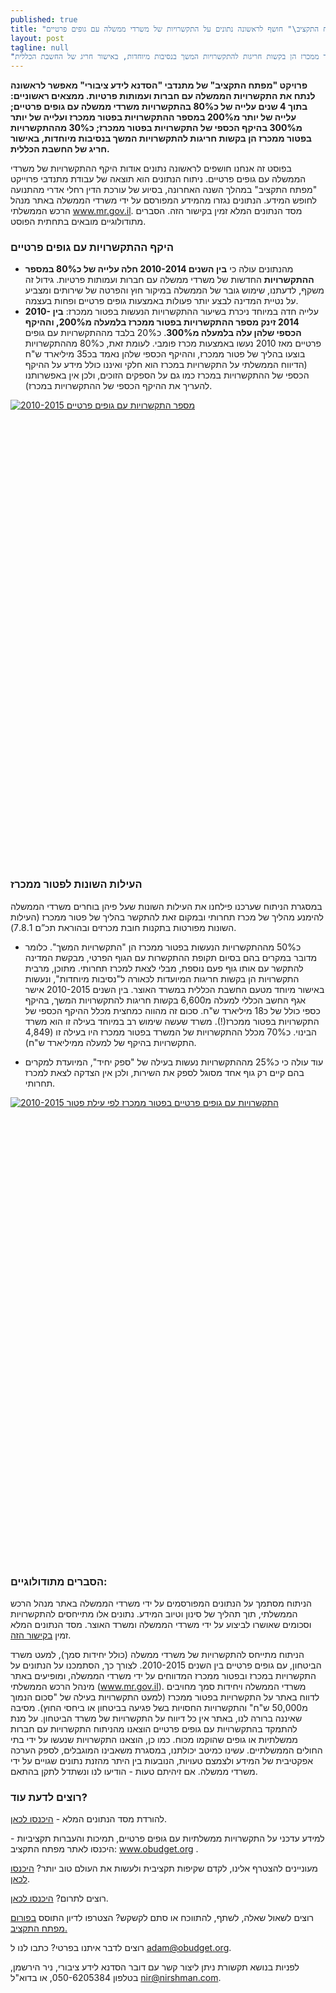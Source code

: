 ```yaml
---
published: true
title: "פרויקט \"מפתח התקציב\" חושף לראשונה נתונים על התקשרויות של משרדי ממשלה עם גופים פרטיים"
layout: post
tagline: null
"פרויקט \"מפתח התקציב\" של מתנדבי \"הסדנא לידע ציבורי\" מאפשר לראשונה לנתח את התקשרויות הממשלה עם חברות ועמותות פרטיות. ממצאים ראשוניים": "בתוך 4 שנים עלייה של כ80% בהתקשרויות משרדי ממשלה עם גופים פרטיים; עלייה של יותר מ200% במספר ההתקשרויות בפטור ממכרז ועלייה של יותר מ300% בהיקף הכספי של התקשרויות בפטור ממכרז; כ30% מההתקשרויות בפטור ממכרז הן בקשות חריגות להתקשרויות המשך בנסיבות מיוחדות, באישור חריג של החשבת הכללית."
---
```





**פרויקט "מפתח התקציב" של מתנדבי "הסדנא לידע ציבורי" מאפשר לראשונה לנתח את התקשרויות הממשלה עם חברות ועמותות פרטיות. ממצאים ראשוניים: בתוך 4 שנים עלייה של כ80% בהתקשרויות משרדי ממשלה עם גופים פרטיים; עלייה של יותר מ200% במספר ההתקשרויות בפטור ממכרז ועלייה של יותר מ300% בהיקף הכספי של התקשרויות בפטור ממכרז; כ30% מההתקשרויות בפטור ממכרז הן בקשות חריגות להתקשרויות המשך בנסיבות מיוחדות, באישור חריג של החשבת הכללית.**

בפוסט זה אנחנו חושפים לראשונה נתונים אודות היקף ההתקשרויות של משרדי הממשלה עם גופים פרטיים. ניתוח הנתונים הוא תוצאה של עבודת מתנדבי פרוייקט "מפתח התקציב" במהלך השנה האחרונה, בסיוע של עורכת הדין רחלי אדרי מהתנועה לחופש המידע. הנתונים נגזרו מהמידע המפורסם על ידי משרדי הממשלה באתר מנהל הרכש הממשלתי www.mr.gov.il. מסד הנתונים המלא זמין בקישור הזה. הסברים מתודולוגיים מובאים בתחתית הפוסט.
   

### היקף ההתקשרויות עם גופים פרטיים
- מהנתונים עולה כי **בין השנים 2010-2014 חלה עלייה של כ80% במספר ההתקשרויות** החדשות של משרדי ממשלה עם חברות ועמותות פרטיות. 
גידול זה משקף, לדעתנו, שימוש גובר של הממשלה במיקור חוץ והפרטה של שירותים ומצביע על  נטיית המדינה לבצע יותר פעולות באמצעות גופים פרטיים ופחות בעצמה.
- עלייה חדה במיוחד ניכרת בשיעור ההתקשרויות הנעשות בפטור ממכרז: **בין 2010-2014 זינק מספר ההתקשרויות בפטור ממכרז בלמעלה מ200%, וההיקף הכספי שלהן עלה בלמעלה מ300%**. 
כ20% בלבד מההתקשרויות עם גופים פרטיים מאז 2010 נעשו באמצעות מכרז פומבי. לעומת זאת,  כ80% מההתקשרויות בוצעו בהליך של פטור ממכרז, וההיקף הכספי שלהן נאמד בכ35 מיליארד ש"ח (הדיווח הממשלתי על התקשרויות במכרז הוא חלקי ואיננו כולל מידע על ההיקף הכספי של ההתקשרויות במכרז כמו גם על הספקים הזוכים, ולכן אין באפשרותנו להעריך את ההיקף הכספי של ההתקשרויות במכרז).  

<script type='text/javascript' src='https://public.tableau.com/javascripts/api/viz_v1.js'></script><div class='tableauPlaceholder' style='width: 680px; height: 742px;'><noscript><a href='#'><img alt='מספר התקשרויות עם גופים פרטיים 2010-2015 ' src='https:&#47;&#47;public.tableau.com&#47;static&#47;images&#47;te&#47;test1_465&#47;Sheet3&#47;1_rss.png' style='border: none' /></a></noscript><object class='tableauViz' width='680' height='742' style='display:none;'><param name='host_url' value='https%3A%2F%2Fpublic.tableau.com%2F' /> <param name='site_root' value='' /><param name='name' value='test1_465&#47;Sheet3' /><param name='tabs' value='no' /><param name='toolbar' value='yes' /><param name='static_image' value='https:&#47;&#47;public.tableau.com&#47;static&#47;images&#47;te&#47;test1_465&#47;Sheet3&#47;1.png' /> <param name='animate_transition' value='yes' /><param name='display_static_image' value='yes' /><param name='display_spinner' value='yes' /><param name='display_overlay' value='yes' /><param name='display_count' value='yes' /><param name='showVizHome' value='no' /><param name='showTabs' value='y' /><param name='bootstrapWhenNotified' value='true' /></object></div>

### העילות השונות לפטור ממכרז
במסגרת הניתוח שערכנו פילחנו את העילות השונות שעל פיהן בוחרים משרדי הממשלה להימנע מהליך של מכרז תחרותי ובמקום זאת להתקשר בהליך של פטור ממכרז (העילות השונות מפורטות בתקנות חובת מכרזים ובהוראת תכ”ם 7.8.1). 

- כ50% מההתקשרויות הנעשות בפטור ממכרז הן "התקשרויות המשך". כלומר מדובר במקרים בהם בסיום תקופת ההתקשרות עם הגוף הפרטי, מבקשת המדינה להתקשר עם אותו גוף פעם נוספת, מבלי לצאת למכרז תחרותי. מתוכן, מרבית התקשרויות הן בקשות חריגות המיועדות לכאורה ל"נסיבות מיוחדות", ונעשות באישור מיוחד מטעם החשבת הכללית במשרד האוצר. בין השנים 2010-2015 אישר אגף החשב הכללי למעלה מ6,600 בקשות חריגות להתקשרויות המשך, בהיקף כספי כולל של כ18 מיליארד ש"ח. סכום זה מהווה כמחצית מכלל ההיקף הכספי של התקשרויות בפטור ממכרז(!). משרד שעשה שימוש רב במיוחד בעילה זו הוא משרד הבינוי. כ70% מכלל ההתקשרויות של המשרד בפטור ממכרז היו בעילה זו (4,849 התקשרויות בהיקף של למעלה ממיליארד ש"ח).

- עוד עולה כי כ25% מההתקשרויות נעשות בעילה של "ספק יחיד", המיועדת למקרים בהם קיים רק גוף אחד מסוגל לספק את השירות, ולכן אין הצדקה לצאת למכרז תחרותי.  

<script type='text/javascript' src='https://public.tableau.com/javascripts/api/viz_v1.js'></script><div class='tableauPlaceholder' style='width: 680px; height: 742px;'><noscript><a href='#'><img alt='התקשרויות עם גופים פרטיים בפטור ממכרז לפי עילת פטור 2010-2015 ' src='https:&#47;&#47;public.tableau.com&#47;static&#47;images&#47;te&#47;test1_465&#47;Sheet1&#47;1_rss.png' style='border: none' /></a></noscript><object class='tableauViz' width='680' height='742' style='display:none;'><param name='host_url' value='https%3A%2F%2Fpublic.tableau.com%2F' /> <param name='site_root' value='' /><param name='name' value='test1_465&#47;Sheet1' /><param name='tabs' value='no' /><param name='toolbar' value='yes' /><param name='static_image' value='https:&#47;&#47;public.tableau.com&#47;static&#47;images&#47;te&#47;test1_465&#47;Sheet1&#47;1.png' /> <param name='animate_transition' value='yes' /><param name='display_static_image' value='yes' /><param name='display_spinner' value='yes' /><param name='display_overlay' value='yes' /><param name='display_count' value='yes' /><param name='showVizHome' value='no' /><param name='showTabs' value='y' /><param name='bootstrapWhenNotified' value='true' /></object></div>


### הסברים מתודולוגיים:
הניתוח מסתמך על הנתונים המפורסמים על ידי משרדי הממשלה באתר מנהל הרכש הממשלתי, תוך תהליך של סינון וטיוב המידע. נתונים אלו מתייחסים להתקשרויות וסכומים שאושרו לביצוע על ידי משרדי הממשלה ומשרד האוצר. מסד הנתונים המלא זמין [בקישור הזה](http://data.obudget.org/queries/269). 

הניתוח מתייחס להתקשרויות של משרדי ממשלה (כולל יחידות סמך), למעט משרד הביטחון, עם גופים פרטיים בין השנים 2010-2015. לצורך כך, הסתמכנו על הנתונים על התקשרויות במכרז ובפטור ממכרז המדווחים על ידי משרדי הממשלה, ומופיעים באתר מינהל הרכש הממשלתי (www.mr.gov.il). משרדי הממשלה ויחידות סמך מחויבים לדווח באתר על התקשרויות בפטור ממכרז (למעט התקשרויות בעילה של "סכום הנמוך מ50,000 ש"ח" והתקשרויות החסויות בשל פגיעה בביטחון או ביחסי החוץ). מסיבה שאיננה ברורה לנו, באתר אין כל דיווח על התקשרויות של משרד הביטחון. על מנת להתמקד בהתקשרויות עם גופים פרטיים הוצאנו מהניתוח התקשרויות עם חברות ממשלתיות או גופים שהוקמו מכוח. כמו כן, הוצאנו התקשרויות שנעשו על ידי בתי החולים הממשלתיים. 
עשינו כמיטב יכולתנו, במסגרת משאבינו המוגבלים, לספק הערכה אפקטיבית של המידע ולצמצם טעויות, הנובעות בין היתר מהזנת נתונים שגויים על ידי משרדי ממשלה. אם זיהיתם טעות - הודיעו לנו ונשתדל לתקן בהתאם. 


### רוצים לדעת עוד?
להורדת מסד הנתונים המלא - [היכנסו לכאן](http://data.obudget.org/queries/269). 

למידע עדכני על התקשרויות ממשלתיות עם גופים פרטיים, תמיכות והעברות תקציביות - היכנסו לאתר מפתח התקציב: www.obudget.org . 

מעוניינים להצטרף אלינו, לקדם שקיפות תקציבית ולעשות את העולם טוב יותר? [היכנסו לכאן](http://www.hasadna.org.il/%D7%94%D7%AA%D7%A0%D7%93%D7%91%D7%95%D7%AA/). 

רוצים לתרום? [היכנסו לכאן](https://www.paypal.com/il/cgi-bin/webscr?cmd=_flow&SESSION=lDEW6En-GYAbzv8cKm8dWBz9I6O7jcRFlHxe1-wUXnWXhlmjrEhahJvHZqa&dispatch=5885d80a13c0db1f8e263663d3faee8d64ad11bbf4d2a5a1a0d303a50933f9b2). 

רוצים לשאול שאלה, לשתף, להתווכח או סתם לקשקש? הצטרפו לדיון התוסס [בפורום מפתח התקציב.](http://forum.hasadna.org.il/c/eknights/13-category)

רוצים לדבר איתנו בפרטי? כתבו לנו ל adam@obudget.org.  

לפניות בנושא תקשורת ניתן ליצור קשר עם דובר הסדנא לידע ציבורי, ניר הירשמן, בטלפון 050-6205384, או בדוא"ל nir@nirshman.com.
